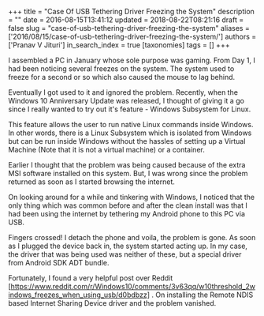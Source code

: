 +++
title = "Case Of USB Tethering Driver Freezing the System"
description = ""
date = 2016-08-15T13:41:12
updated = 2018-08-22T08:21:16
draft = false
slug = "case-of-usb-tethering-driver-freezing-the-system"
aliases = ['2016/08/15/case-of-usb-tethering-driver-freezing-the-system/']
authors = ['Pranav V Jituri']
in_search_index = true
[taxonomies]
tags = []
+++


I assembled a PC in January whose sole purpose was gaming. From Day 1, I had
been noticing several freezes on the system. The system used to freeze for a
second or so which also caused the mouse to lag behind.

Eventually I got used to it and ignored the problem. Recently, when the Windows
10 Anniversary Update was released, I thought of giving it a go since I really
wanted to try out it's feature - Windows Subsystem for Linux.

This feature allows the user to run native Linux commands inside Windows. In
other words, there is a Linux Subsystem which is isolated from Windows but can
be run inside Windows without the hassles of setting up a Virtual Machine (Note
that it is not a virtual machine) or a container.

Earlier I thought that the problem was being caused because of the extra MSI
software installed on this system. But, I was wrong since the problem returned
as soon as I started browsing the internet.

On looking around for a while and tinkering with Windows, I noticed that the
only thing which was common before and after the clean install was that I had
been using the internet by tethering my Android phone to this PC via USB.

Fingers crossed! I detach the phone and voila, the problem is gone. As soon as I
plugged the device back in, the system started acting up. In my case, the driver
that was being used was neither of these, but a special driver from Android SDK
ADT bundle.

Fortunately, I found a very helpful post over Reddit
[https://www.reddit.com/r/Windows10/comments/3v63qq/w10threshold_2windows_freezes_when_using_usb/d0bdbzz]
. On installing the Remote NDIS based Internet Sharing Device driver and the
problem vanished.